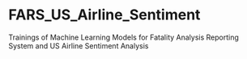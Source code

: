 # FARS_US_Airline_Sentiment
Trainings of Machine Learning Models for Fatality Analysis Reporting System and US Airline Sentiment Analysis
